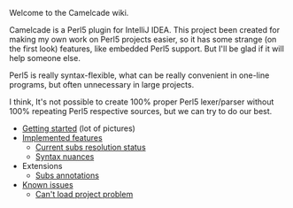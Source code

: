 Welcome to the Camelcade wiki.

Camelcade is a Perl5 plugin for IntelliJ IDEA. This project been created for making my own work on Perl5 projects easier, so it has some strange (on the first look) features, like embedded Perl5 support. But I'll be glad if it will help someone else.

Perl5 is really syntax-flexible, what can be really convenient in one-line programs, but often unnecessary in large projects. 

I think, It's not possible to create 100% proper Perl5 lexer/parser without 100% repeating Perl5 respective sources, but we can try to do our best.

* [Getting started](https://github.com/hurricup/Perl5-IDEA/wiki/Getting-started) (lot of pictures)
* [Implemented features](https://github.com/hurricup/Perl5-IDEA/wiki/Implemented-features)
  * [Current subs resolution status](https://github.com/hurricup/Perl5-IDEA/wiki/Subs-resolution-status)
  * [Syntax nuances](https://github.com/hurricup/Perl5-IDEA/wiki/Perl-syntax-nuances)
* Extensions
  * [Subs annotations](https://github.com/hurricup/Perl5-IDEA/wiki/Subs-annotations)
* [Known issues](https://github.com/hurricup/Perl5-IDEA/wiki/Known-issues)
  * [Can't load project problem](https://github.com/jshiell/checkstyle-idea/issues/142)
